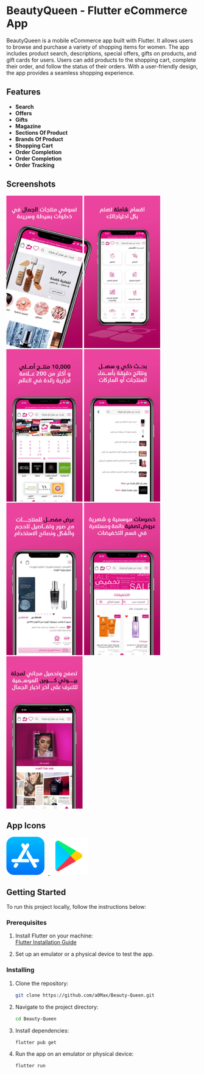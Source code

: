 # BeautyQueen - Flutter eCommerce App

BeautyQueen is a mobile eCommerce app built with Flutter. It allows users to browse and purchase a variety of shopping items for women. The app includes product search, descriptions, special offers, gifts on products, and gift cards for users. Users can add products to the shopping cart, complete their order, and follow the status of their orders. With a user-friendly design, the app provides a seamless shopping experience.

## Features

- **Search**
- **Offers**
- **Gifts**
- **Magazine**
- **Sections Of Product**
- **Brands Of Product**
- **Shopping Cart**
- **Order Completion**
- **Order Completion**
- **Order Tracking**

## Screenshots

[//]: # (![Home Screen]&#40;assets/readme/1.jpg&#41;)
<img alt="Home Screen" src="assets/readme/1.jpg" width="200" height="400" />
<img alt="Sections Screen" src="assets/readme/2.jpg" width="200" height="400" />
<img alt="Sections Screen" src="assets/readme/3.jpg" width="200" height="400" />
<img alt="Search Screen" src="assets/readme/4.jpg" width="200" height="400" />
<img alt="Product Screen" src="assets/readme/5.jpg" width="200" height="400" />
<img alt="Offers Screen" src="assets/readme/6.jpg" width="200" height="400" />
<img alt="Magazine Screen" src="assets/readme/7.jpg" width="200" height="400" />


## App Icons
<a href="https://apps.apple.com/eg/app/beauty-queen-shop-your-beauty/id6477649645">
  <img alt="App Store Icon" src="assets/readme/app-store.png" width="100" height="100" style="display: inline-block; margin-right: 10px;" />
</a>
<a href="https://play.google.com/store/apps/details?id=com.beauty.beauty_queen">
  <img alt="Google Play Icon" src="assets/readme/google-play.png" width="100" height="100" style="display: inline-block;" />
</a>

## Getting Started

To run this project locally, follow the instructions below:

### Prerequisites

1. Install Flutter on your machine:  
   [Flutter Installation Guide](https://flutter.dev/docs/get-started/install)

2. Set up an emulator or a physical device to test the app.

### Installing

1. Clone the repository:

   ```bash
   git clone https://github.com/a0Max/Beauty-Queen.git

2. Navigate to the project directory:

   ```bash
   cd Beauty-Queen
3. Install dependencies:

   ```bash
   flutter pub get
4. Run the app on an emulator or physical device:

   ```bash
   flutter run

